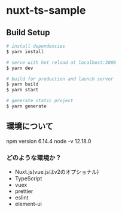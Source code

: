 # nuxt-ts-sample

## Build Setup

```bash
# install dependencies
$ yarn install

# serve with hot reload at localhost:3000
$ yarn dev

# build for production and launch server
$ yarn build
$ yarn start

# generate static project
$ yarn generate
```

## 環境について
npm version 6.14.4
node -v 12.18.0

### どのような環境か？
- Nuxt.js(vue.jsはv2のオプショナル)
- TypeScript
- vuex
- prettier
- eslint
- element-ui